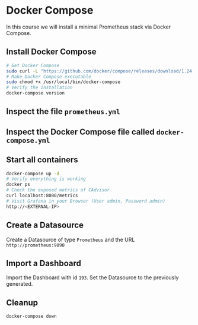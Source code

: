 # Docker Compose

In this course we will install a minimal Prometheus stack via Docker Compose. 

## Install Docker Compose

```bash
# Get Docker Compose
sudo curl -L "https://github.com/docker/compose/releases/download/1.24.1/docker-compose-$(uname -s)-$(uname -m)" -o /usr/local/bin/docker-compose
# Make Docker Compose executable
sudo chmod +x /usr/local/bin/docker-compose
# Verify the installation
docker-compose version
```

## Inspect the file `prometheus.yml`

## Inspect the Docker Compose file called `docker-compose.yml`

## Start all containers

```bash
docker-compose up -d
# Verify everything is working
docker ps
# Check the exposed metrics of CAdvisor
curl localhost:8080/metrics
# Visit Grafana in your Browser (User admin, Password admin)
http://<EXTERNAL-IP>
```

## Create a Datasource

Create a Datasource of type `Prometheus` and the URL `http://prometheus:9090`

## Import a Dashboard

Import the Dashboard with id `193`. Set the Datasource to the previously generated.

## Cleanup

```bash
docker-compose down
```